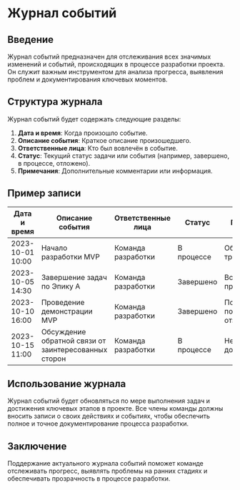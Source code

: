 # Журнал событий

## Введение
Журнал событий предназначен для отслеживания всех значимых изменений и событий, происходящих в процессе разработки проекта. Он служит важным инструментом для анализа прогресса, выявления проблем и документирования ключевых моментов.

## Структура журнала
Журнал событий будет содержать следующие разделы:

1. **Дата и время**: Когда произошло событие.
2. **Описание события**: Краткое описание произошедшего.
3. **Ответственные лица**: Кто был вовлечён в событие.
4. **Статус**: Текущий статус задачи или события (например, завершено, в процессе, отложено).
5. **Примечания**: Дополнительные комментарии или информация.

## Пример записи
| Дата и время       | Описание события                          | Ответственные лица | Статус     | Примечания                  |
|--------------------|------------------------------------------|--------------------|------------|-----------------------------|
| 2023-10-01 10:00   | Начало разработки MVP                    | Команда разработки  | В процессе | Обсуждение требований        |
| 2023-10-05 14:30   | Завершение задач по Эпику A             | Команда разработки  | Завершено  | Все функции протестированы   |
| 2023-10-10 16:00   | Проведение демонстрации MVP              | Команда разработки  | Завершено  | Получены положительные отзывы|
| 2023-10-15 11:00   | Обсуждение обратной связи от заинтересованных сторон | Команда разработки  | В процессе | Необходимы доработки        |

## Использование журнала
Журнал событий будет обновляться по мере выполнения задач и достижения ключевых этапов в проекте. Все члены команды должны вносить записи о своих действиях и событиях, чтобы обеспечить полное и точное документирование процесса разработки.

## Заключение
Поддержание актуального журнала событий поможет команде отслеживать прогресс, выявлять проблемы на ранних стадиях и обеспечивать прозрачность в процессе разработки.